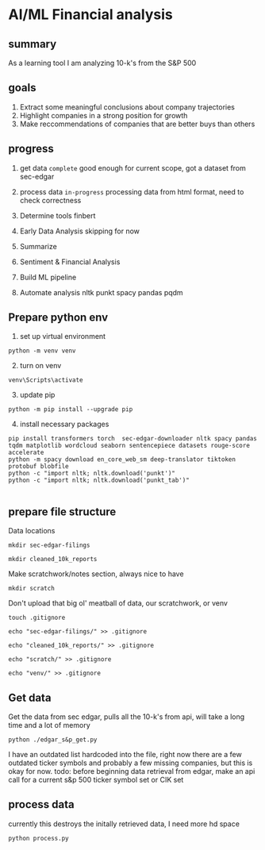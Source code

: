 # AI/ML Financial analysis

## summary

As a learning tool I am analyzing 10-k's from the S&P 500

## goals

1. Extract some meaningful conclusions about company trajectories
2. Highlight companies in a strong position for growth
3. Make reccommendations of companies that are better buys than others

## progress

1. get data
   `complete` good enough for current scope, got a dataset from sec-edgar
2. process data
   `in-progress` processing data from html format, need to check correctness
3. Determine tools
   finbert
4. Early Data Analysis
   skipping for now
5. Summarize

6. Sentiment & Financial Analysis
7. Build ML pipeline
8. Automate analysis
   nltk
   punkt
   spacy
   pandas
   pqdm

## Prepare python env

1. set up virtual environment

`python -m venv venv`

2. turn on venv

`venv\Scripts\activate`

3. update pip

`python -m pip install --upgrade pip`

4. install necessary packages

```
pip install transformers torch  sec-edgar-downloader nltk spacy pandas tqdm matplotlib wordcloud seaborn sentencepiece datasets rouge-score accelerate
python -m spacy download en_core_web_sm deep-translator tiktoken protobuf blobfile
python -c "import nltk; nltk.download('punkt')"
python -c "import nltk; nltk.download('punkt_tab')"


```

## prepare file structure

Data locations

`mkdir sec-edgar-filings`

`mkdir cleaned_10k_reports`

Make scratchwork/notes section, always nice to have

`mkdir scratch`

Don't upload that big ol' meatball of data, our scratchwork, or venv

`touch .gitignore`

`echo "sec-edgar-filings/" >> .gitignore`

`echo "cleaned_10k_reports/" >> .gitignore`

`echo "scratch/" >> .gitignore`

`echo "venv/" >> .gitignore`

## Get data

Get the data from sec edgar, pulls all the 10-k's from api, will take a long time and a lot of memory

`python ./edgar_s&p_get.py`

I have an outdated list hardcoded into the file, right now there are a few outdated ticker symbols and probably a few missing companies, but this is okay for now.
todo: before beginning data retrieval from edgar, make an api call for a current s&p 500 ticker symbol set or CIK set

## process data

currently this destroys the initally retrieved data, I need more hd space

`python process.py`

##
